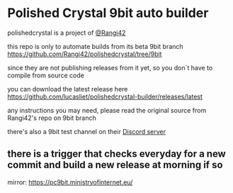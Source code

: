 # Polished Crystal 9bit auto builder

polishedcrystal is a project of [@Rangi42](https://github.com/Rangi42)

this repo is only to automate builds from its beta 9bit branch https://github.com/Rangi42/polishedcrystal/tree/9bit

since they are not publishing releases from it yet, so you don´t have to compile from source code

you can download the latest release here https://github.com/lucasliet/polishedcrystal-builder/releases/latest

any instructions you may need, please read the original source from Rangi42's repo on 9bit branch

there's also a 9bit test channel on their [Discord server](https://discord.com/invite/ZK5pqK8)

there is a trigger that checks everyday for a new commit and build a new release at morning if so
---
mirror: https://pc9bit.ministryofinternet.eu/
